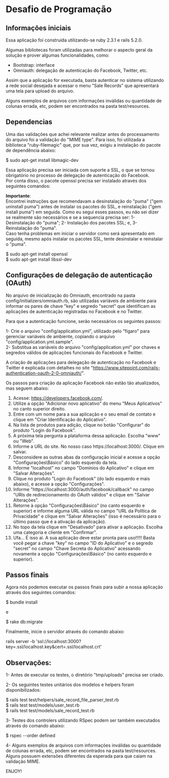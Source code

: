# Desafio de Programação

## Informações iniciais

Essa aplicação foi construída utilizando-se ruby 2.3.1 e rails 5.2.0.

Algumas bibliotecas foram utilizadas para melhorar o aspecto geral da solução e prover algumas funcionalidades, como:

- Bootstrap: interface
- Omniauth: delegação de autenticação do Facebook, Twitter, etc.

Assim que a aplicação for executada, basta autenticar no sistema utilizando a rede social desejada e acessar o menu "Sale Records" que apresentará uma tela para upload do arquivo.

Alguns exemplos de arquivos com informações inválidas ou quantidade de colunas errada, etc, podem ser encontrados na pasta test/resources.

## Dependencias

Uma das validações que achei relevante realizar antes do processamento do arquivo foi a validação do "MIME type". Para isso, foi utilizada a biblioteca "ruby-filemagic" que, por sua vez, exigiu a instalação do pacote de dependência abaixo:

$ sudo apt-get install libmagic-dev

Essa aplicação precisa ser iniciada com suporte a SSL, o que se tornou obrigatório no processo de delegação de autenticação do Facebook.\
Por conta disso, o pacote openssl precisa ser instalado através dos seguintes comandos:

**Importante**:\
Encontrei instruções que recomendavam a desinstalação do "puma" ("gem uninstall puma") antes de instalar os pacotes do SSL, e reinstalação ("gem install puma") em seguida. Como eu segui esses passos, eu não sei dizer se realmente são necessários e se a sequencia precisa ser: 1- Desinstalação do "puma"; 2- Instalação dos pacotes SSL; e, 3- Reinstalação do "puma".\
Caso tenha problemas em iniciar o servidor como será apresentado em seguida, mesmo após instalar os pacotes SSL, tente desinstalar e reinstalar o "puma".

$ sudo apt-get install openssl\
$ sudo apt-get install libssl-dev

## Configurações de delegação de autenticação (OAuth)

No arquivo de inicialização do Omniauth, encontrado na pasta config/initializers/omniauth.rb, são utilizadas variáveis de ambiente para informar os pares de chave "key" e segredo "secret" que identificam as aplicações de autenticação registradas no Facebook e no Twitter.

Para que a autenticação funcione, serão necessários os seguintes passos:

1- Crie o arquivo "config/application.yml", utilizado pelo "figaro" para gerenciar variáveis de ambiente, copiando o arquivo "config/application.yml.sample".\
2- Substitua as variáveis do arquivo "config/application.yml" por chaves e segredos válidos de aplicações funcionais do Facebook e Twitter.

A criação de aplicações para delegação de autenticação no Facebook e Twitter é explicada com detalhes no site "https://www.sitepoint.com/rails-authentication-oauth-2-0-omniauth/".

Os passos para criação da aplicação Facebook não estão tão atualizados, mas seguem abaixo:

1. Acesse: https://developers.facebook.com/.
2. Utilize a opção "Adicionar novo aplicativo" do menu "Meus Aplicativos" no canto superior direito.
3. Entre com um nome para a sua aplicação e o seu email de contato e clique em "Criar Identificação do Aplicativo".
4. Na lista de produtos para adição, clique no botão "Configurar" do produto "Login do Facebook".
5. A próxima tela pergunta a plataforma dessa aplicação. Escolha "www" ou "Web".
6. Informe a URL do site. No nosso caso https://localhost:3000/. Clique em salvar.
7. Desconsidere as outras abas da configuração inicial e acesse a opção "Configurações\Básico" do lado esquerdo da tela.
8. Informe "localhost" no campo "Domínios do Aplicativo" e clique em "Salvar Alterações".
9. Clique no produto "Login do Facebook" (do lado esquerdo e mais abaixo), e acesse a opção "Configurações".
10. Informe "https://localhost:3000/auth/facebook/callback" no campo "URIs de redirecionamento do OAuth válidos" e clique em "Salvar Alterações".
11. Retorne à opção "Configurações\Básico" (no canto esquerdo e superior) e informe alguma URL válida no campo "URL da Política de Privacidade" e clique em "Salvar Alterações" (isso é necessário para o último passo que é a ativação da aplicação).
12. No topo da tela clique em "Desativado" para ativar a aplicação. Escolha uma categoria e cliente em "Confirmar".
13. Ufa... É isso aí. A sua aplicação deve estar pronta para uso!!!!! Basta você pegar a chave "key" no campo "ID do Aplicativo" e o segredo "secret" no campo "Chave Secreta do Aplicativo" acessando novamente a opção "Configurações\Básico" (no canto esquerdo e superior).

## Passos finais

Agora nós podemos executar os passos finais para subir a nossa aplicação através dos seguintes comandos:

$ bundle install

e

$ rake db:migrate

Finalmente, inicie o servidor através do comando abaixo: 

rails server -b 'ssl://localhost:3000?key=.ssl/localhost.key&cert=.ssl/localhost.crt'

## Observações:

1- Antes de executar os testes, o diretório "tmp/uploads" precisa ser criado.

2- Os seguintes testes unitários dos modelos e helpers foram disponibilizados:

$ rails test test/helpers/sale_record_file_parser_test.rb\
$ rails test test/models/user_test.rb\
$ rails test test/models/sale_record_test.rb

3- Testes dos controlers utilizando RSpec podem ser também executados através do comando abaixo:

$ rspec --order defined

4- Alguns exemplos de arquivos com informações inválidas ou quantidade de colunas errada, etc, podem ser encontrados na pasta test/resources. Alguns possuem extensões diferentes da esperada para que caiam na validação MIME.

ENJOY!


